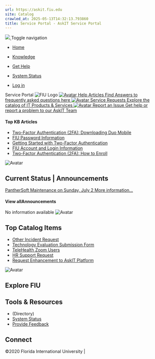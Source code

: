 ```yaml
---
url: https://askit.fiu.edu
site: Catalog
crawled_at: 2025-05-13T14:32:13.793860
title: Service Portal - AskIT Service Portal
---
```


[ ![](https://fiu.service-now.com/0982e845db92bb80b16af969af9619da.iix) ](https://fiu.service-now.com/sp?id=index) Toggle navigation
  * [ Home ](https://fiu.service-now.com/sp?id=index)
  * [ Knowledge ](https://fiu.service-now.com/sp?id=kb_view2)
  * [ Get Help ](https://fiu.service-now.com/sp?id=sp_gethelp)
  * [ System Status ](https://fiu.service-now.com/sp?id=services_status)


  * [Log in](https://fiu.service-now.com/sp)


Service Portal
![FIU Logo](https://fiu.service-now.com/FIU_logo3.png)
[ ![Avatar](https://fiu.service-now.com/Knowledgepng.png) Help Articles Find Answers to frequently asked questions here ](https://fiu.service-now.com/sp?id=kb_view2) [ ![Avatar](https://fiu.service-now.com/request.png) Service Requests Explore the catalog of IT Products & Services ](https://fiu.service-now.com/sp?id=fiu_services_page) [ ![Avatar](https://fiu.service-now.com/Incident.png) Report an Issue Get help or report a problem to our AskIT Team ](https://fiu.service-now.com/sp?id=sp_gethelp)
#### Top KB Articles
  * [Two-Factor Authentication (2FA): Downloading Duo Mobile](https://fiu.service-now.com/sp?id=kb_article&sys_id=dd81ca14db54fa4019f173921f961945)
  * [FIU Password Information](https://fiu.service-now.com/sp?id=kb_article&sys_id=0e57be03db53e600ff70785e0f961917)
  * [Getting Started with Two-Factor Authentication](https://fiu.service-now.com/sp?id=kb_article&sys_id=b27e224fdbdae4d06455ee0c139619b3)
  * [FIU Account and Login Information](https://fiu.service-now.com/sp?id=kb_article&sys_id=fa1da68bdbdfa600ff70785e0f9619c7)
  * [Two-Factor Authentication (2FA): How to Enroll](https://fiu.service-now.com/sp?id=kb_article&sys_id=a69690bedb0c3200ff70785e0f9619b7)

![Avatar](https://fiu.service-now.com/tria.png)
## Current Status | Announcements 
[ PantherSoft Maintenance on Sunday, July 2  ](https://fiu.service-now.com/sp?id=service_outage&num=ITA0002828&service=61219019dbe453404968fbf9af961949)
[More information...](https://fiu.service-now.com/sp?id=services_status)
#### View allAnnouncements
No information available
![Avatar](https://fiu.service-now.com/tria2.png)
## Top Catalog Items
  * [Other Incident Request](https://fiu.service-now.com/sp?id=sc_cat_item&sys_id=652a1cd2db87e600e7defbec0f96199c)
  * [Technology Evaluation Submission Form](https://fiu.service-now.com/sp?id=sc_cat_item&sys_id=6b95b6ad1bd41e9cf022b9541a4bcbfc)
  * [TeleHealth Zoom Users](https://fiu.service-now.com/sp?id=sc_cat_item&sys_id=b3cab46edb18dcd0ff70785e0f961985)
  * [HR Support Request](https://fiu.service-now.com/sp?id=sc_cat_item&sys_id=69a4648cdb68f340a7df72ec0f9619bf)
  * [Request Enhancement to AskIT Platform](https://fiu.service-now.com/sp?id=sc_cat_item&sys_id=4e5b9ae8db832600e7defbec0f961924)

![Avatar](https://fiu.service-now.com/tria3.png)
## Explore FIU


## Tools & Resources
  * (Directory)
  * [System Status](https://fiu.service-now.com/sp?id=services_status)
  * [Provide Feedback](https://fiu.service-now.com/sp?id=sc_cat_item&sys_id=def33576db60cf40e7defbec0f961958)


## Connect


©2020 Florida International University | 

